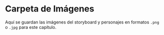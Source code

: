 # Carpeta de Imágenes

Aquí se guardan las imágenes del storyboard y personajes en formatos `.png` o `.jpg` para este capítulo.